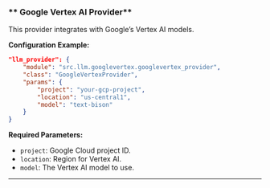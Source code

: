 ### ** Google Vertex AI Provider**
This provider integrates with Google’s Vertex AI models.

**Configuration Example:**
```json
"llm_provider": {
    "module": "src.llm.googlevertex.googlevertex_provider",
    "class": "GoogleVertexProvider",
    "params": {
        "project": "your-gcp-project",
        "location": "us-central1",
        "model": "text-bison"
    }
}
```

**Required Parameters:**
- `project`: Google Cloud project ID.
- `location`: Region for Vertex AI.
- `model`: The Vertex AI model to use.

---
